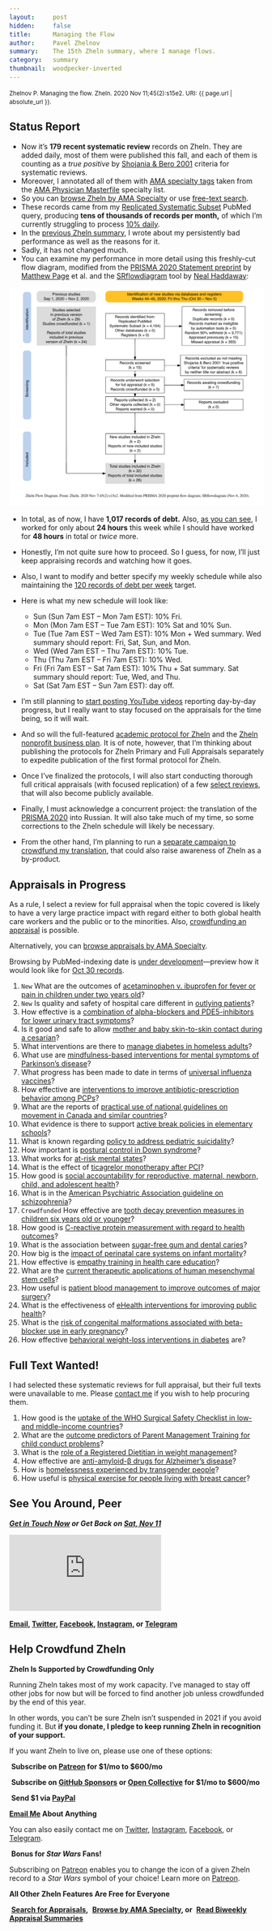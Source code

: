 ```yaml
---
layout:     post
hidden:     false
title:      Managing the Flow
author:     Pavel Zhelnov
summary:    The 15th Zheln summary, where I manage flows.
category:   summary
thumbnail:  woodpecker-inverted
---
```


<small>Zhelnov P. Managing the flow. Zheln. 2020 Nov 11;45(2):s15e2. URI: {{ page.url | absolute_url }}.</small>

## Status Report

* Now it’s **179 recent systematic review** records on Zheln. They are added daily, most of them were published this fall, and each of them is counting as a _true positive_ by [Shojania & Bero 2001](https://www.researchgate.net/publication/11820967_Taking_Advantage_of_the_Explosion_of_Systematic_Reviews_An_Efficient_MEDLINE_Search_Strategy) criteria for systematic reviews.
* Moreover, I annotated all of them with [AMA specialty tags](https://github.com/p1m-ortho/qs-global-ortho-search-queries/blob/1c90dfbbbbb9f85603f2686d1132039922dad874/zheln/zheln_ama_specialty_tags.csv) taken from the [AMA Physician Masterfile](https://www.ama-assn.org/practice-management/masterfile/ama-physician-masterfile) specialty list.
* So you can [browse Zheln by AMA Specialty](/browse/) or use [free-text search](/search/).
* These records came from my [Replicated Systematic Subset](https://github.com/p1m-ortho/qs-global-ortho-search-queries/blob/00eae711e5b5c09b9b4181688f9a6191e42cb720/README.md#pubmed-search) PubMed query, producing **tens of thousands of records per month,** of which I’m currently struggling to process [10% daily](https://zheln.com/summary/2020/10/17/2/#there-has-been-an-awakening).
* In the [previous Zheln summary](https://zheln.com/summary/2020/11/04/1/), I wrote about my persistently bad performance as well as the reasons for it.
* Sadly, it has not changed much.
* You can examine my performance in more detail using this freshly-cut flow diagram, modified from the [PRISMA 2020 Statement preprint](https://doi.org/10.31222/osf.io/v7gm2) by [Matthew Page](https://twitter.com/mjpages) et al. and the [SRflowdiagram](https://github.com/nealhaddaway/SRflowdiagram) tool by [Neal Haddaway](https://twitter.com/nealhaddaway):

![Zheln Flow Diagram for Nov 7, 2020](/fd/2020-11-07-2.png)

* In total, as of now, I have **1,017 records of debt.** Also, [as you can see](https://github.com/p1m-ortho/qs-global-ortho-search-queries/blob/b96852232d9e80babf7356497a947175b064ab7a/zheln/Worked_Time_Log.md), I worked for only about **24 hours** this week while I should have worked for **48 hours** in total or _twice_ more.
* Honestly, I’m not quite sure how to proceed. So I guess, for now, I’ll just keep appraising records and watching how it goes.
* Also, I want to modify and better specify my weekly schedule while also maintaining the [120 records of debt per week](https://zheln.com/summary/2020/10/31/2/#whats-gonna-happen-in-november) target.
* Here is what my new schedule will look like:
    
    * Sun (Sun 7am EST – Mon 7am EST): 10% Fri.
    * Mon (Mon 7am EST – Tue 7am EST): 10% Sat and 10% Sun.
    * Tue (Tue 7am EST – Wed 7am EST): 10% Mon + Wed summary. Wed summary should report: Fri, Sat, Sun, and Mon.
    * Wed (Wed 7am EST – Thu 7am EST): 10% Tue.
    * Thu (Thu 7am EST – Fri 7am EST): 10% Wed.
    * Fri (Fri 7am EST – Sat 7am EST): 10% Thu + Sat summary. Sat summary should report: Tue, Wed, and Thu.
    * Sat (Sat 7am EST – Sun 7am EST): day off.

* I’m still planning to [start posting YouTube videos](https://github.com/drzhelnov/zheln.github.io/issues/87) reporting day-by-day progress, but I really want to stay focused on the appraisals for the time being, so it will wait.
* And so will the full-featured [academic protocol for Zheln](https://github.com/drzhelnov/zheln.github.io/projects/2) and the [Zheln nonprofit business plan](https://github.com/drzhelnov/zheln.github.io/projects/4). It is of note, however, that I’m thinking about publishing the protocols for Zheln Primary and Full Appraisals separately to expedite publication of the first formal protocol for Zheln.
* Once I’ve finalized the protocols, I will also start conducting thorough full critical appraisals (with focused replication) of a few [select reviews](#appraisals-in-progress), that will also become publicly available.
* Finally, I must acknowledge a concurrent project: the translation of the [PRISMA 2020](https://doi.org/10.17605/OSF.IO/P93GE) into Russian. It will also take much of my time, so some corrections to the Zheln schedule will likely be necessary.
* From the other hand, I’m planning to run a [separate campaign to crowdfund my translation](https://zhelnov-to-editors.github.io/), that could also raise awareness of Zheln as a by-product.

## Appraisals in Progress

As a rule, I select a review for full appraisal when the topic covered is likely to have a very large practice impact with regard either to both global health care workers and the public or to the minorities. Also, [crowdfunding an appraisal](#help-crowdfund-zheln) is possible.

Alternatively, you can [browse appraisals by AMA Specialty](/browse/).

Browsing by PubMed-indexing date is [under development](https://github.com/drzhelnov/zheln.github.io/issues/88)—preview how it would look like for [Oct 30 records](https://zheln.com/day/2020/10/30/).

1. `New` What are the outcomes of [acetaminophen v. ibuprofen for fever or pain in children under two years old](https://zheln.com/record/2020/10/30/26/)?
2. `New` Is quality and safety of hospital care different in [outlying patients](https://zheln.com/record/2020/10/30/724/)?
3. How effective is a [combination of alpha-blockers and PDE5-inhibitors for lower urinary tract symptoms](https://zheln.com/record/2020/10/30/178/)?
4. Is it good and safe to allow [mother and baby skin-to-skin contact during a cesarian](https://zheln.com/record/2020/10/24/75/)?
5. What interventions are there to [manage diabetes in homeless adults](https://zheln.com/record/2020/10/24/88/)?
6. What use are [mindfulness-based interventions for mental symptoms of Parkinson’s disease](https://zheln.com/record/2020/10/24/99/)?
7. What progress has been made to date in terms of [universal influenza vaccines](https://zheln.com/record/2020/10/24/177/)?
8. How effective are [interventions to improve antibiotic-prescription behavior among PCPs](https://zheln.com/record/2020/10/23/235/)?
9. What are the reports of [practical use of national guidelines on movement in Canada and similar countries](https://zheln.com/record/2020/10/16/357/)?
10. What evidence is there to support [active break policies in elementary schools](https://zheln.com/record/2020/10/16/425/)?
11. What is known regarding [policy to address pediatric suicidality](https://zheln.com/record/2020/10/19/267/)?
12. How important is [postural control in Down syndrome](https://zheln.com/record/2020/10/14/28/)?
13. What works for [at-risk mental states](https://zheln.com/record/2020/10/14/87/)?
14. What is the effect of [ticagrelor monotherapy after PCI](https://zheln.com/record/2020/10/09/15/)?
15. How good is [social accountability for reproductive, maternal, newborn, child, and adolescent health](https://zheln.com/record/2020/10/09/17/)?
16. What is in the [American Psychiatric Association guideline on schizophrenia](https://zheln.com/record/2020/10/09/302/)?
17. `Crowdfunded` How effective are [tooth decay prevention measures in children six years old or younger](https://zheln.com/record/2020/09/27/19/)?
18. How good is [C-reactive protein measurement with regard to health outcomes](https://zheln.com/record/2020/09/27/10/)?
19. What is the association between [sugar-free gum and dental caries](https://zheln.com/record/2020/09/27/21/)?
20. How big is the [impact of perinatal care systems on infant mortality](https://zheln.com/record/2020/09/27/36/)?
21. How effective is [empathy training in health care education](https://zheln.com/record/2020/09/27/37/)?
22. What are the [current therapeutic applications of human mesenchymal stem cells](https://zheln.com/record/2020/09/27/45/)?
23. How useful is [patient blood management to improve outcomes of major surgery](https://zheln.com/record/2020/09/27/46/)?
24. What is the effectiveness of [eHealth interventions for improving public health](https://zheln.com/record/2020/10/02/345/)?
25. What is the [risk of congenital malformations associated with beta-blocker use in early pregnancy](/record/2020/09/27/6/)?
26. How effective [behavioral weight-loss interventions in diabetes](/record/2020/09/02/1/) are?

## Full Text Wanted!

I had selected these systematic reviews for full appraisal, but their full texts were unavailable to me. Please [contact me](#see-you-around-peer) if you wish to help procuring them.

1. How good is the [uptake of the WHO Surgical Safety Checklist in low- and middle-income countries](https://zheln.com/record/2020/10/16/49/)?
1. What are the [outcome predictors of Parent Management Training for child conduct problems](https://zheln.com/record/2020/10/19/44/)?
1. What is the [role of a Registered Dietitian in weight management](https://zheln.com/record/2020/10/19/210/)?
1. How effective are [anti-amyloid-β drugs for Alzheimer’s disease](https://zheln.com/record/2020/10/14/116/)?
1. How is [homelessness experienced by transgender people](https://zheln.com/record/2020/09/27/7/)?
1. How useful is [physical exercise for people living with breast cancer](https://zheln.com/record/2020/09/27/47/)?

## See You Around, Peer

<i class="far fa-comments"></i> _**[Get in Touch Now](https://twitter.com/drzhelnov) or Get Back on [Sat, Nov 11](https://github.com/drzhelnov/zheln.github.io/milestone/52)**_

<div class="video-container"><iframe src="https://www.youtube.com/embed/1vcZ_xTLiVI" frameborder="0" allow="accelerometer; autoplay; clipboard-write; encrypted-media; gyroscope; picture-in-picture" allowfullscreen></iframe></div>

**[Email](mailto:pavel@zheln.com), [Twitter](https://twitter.com/drzhelnov), [Facebook](https://facebook.com/drzhelnov), [Instagram](https://instagram.com/igzheln), or [Telegram](https://t.me/drzhelnov)**

## Help Crowdfund Zheln

**Zheln Is Supported by Crowdfunding Only**

Running Zheln takes most of my work capacity. I’ve managed to stay off other jobs for now but will be forced to find another job unless crowdfunded by the end of this year.

In other words, you can’t be sure Zheln isn’t suspended in 2021 if you avoid funding it. But **if you donate, I pledge to keep running Zheln in recognition of your support.**

If you want Zheln to live on, please use one of these options:

<i class="fab fa-patreon"></i>&nbsp;**Subscribe on [Patreon](https://patreon.com/zheln) for $1/mo to $600/mo**

<i class="fab fa-github-alt"></i>&nbsp;**Subscribe on [GitHub Sponsors](https://github.com/sponsors/drzhelnov) or [Open Collective](https://opencollective.com/zheln) for $1/mo to $600/mo**

<i class="fab fa-cc-paypal"></i>&nbsp;**Send $1 via [PayPal](https://paypal.me/pjelnov)**

<i class="fas fa-envelope"></i> **[Email Me](mailto:pavel@zheln.com) About Anything**

You can also easily contact me on [Twitter](https://twitter.com/drzhelnov), [Instagram](https://instagram.com/igzheln), [Facebook](https://facebook.com/drzhelnov), or [Telegram](https://t.me/drzhelnov).

<i class="far fa-grin-alt"></i>&nbsp;**Bonus for _Star Wars_ Fans!**

Subscribing on [Patreon](https://patreon.com/zheln) enables you to change the icon of a given Zheln record to a _Star Wars_ symbol of your choice! Learn more on [Patreon](https://patreon.com/zheln).

**All Other Zheln Features Are Free for Everyone**

<i class="fa fa-search"></i>&nbsp;**[Search for Appraisals](https://zheln.com/search),** <i class="fas fa-user-md"></i>&nbsp;**[Browse by AMA Specialty](https://zheln.com/browse), or** <i class="fa fa-home"></i>&nbsp;**[Read Biweekly Appraisal Summaries](https://zheln.com)**
